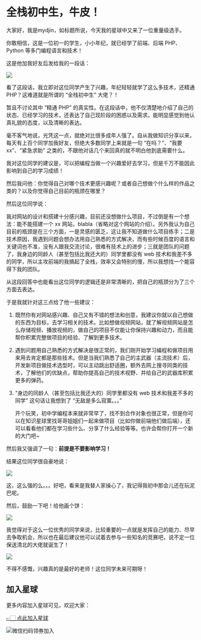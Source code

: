 # 全栈初中生，牛皮！

大家好，我是mydjin，如标题所说，今天我的星球中又来了一位重量级选手。

你敢相信，这是一位初一的学生，小小年纪，就已经学了前端、后端 PHP、Python 等多门编程语言和技术！

这是他加我好友后发给我的一段话：

![](https://www.codefather.cn/img/image-20220402205118182.png)

看了这段话，我立即对这位同学产生了兴趣，年纪轻轻就学了这么多技术，还精通 PHP？这难道就是所谓的 “全栈初中生” 大佬？！

暂且不讨论其中 “精通 PHP” 的真实性。在这段话中，他不仅清楚地介绍了自己的状态、已经学习的技术，还表达了自己现阶段的困惑以及需求。能明显感觉到他认真礼貌的态度，以及清晰的表达。

毫不客气地说，光凭这一点，就绝对比很多成年人强了。自从我做知识分享以来，每天有上百个同学加我好友，但绝大多数同学上来就是一句 “在吗？”、“我要 xx”、“紧急求助” 之类的，不跟他对话几个来回真的就不明白他到底需要什么。

我对这位同学的建议是，可以把编程当做一个兴趣爱好去学习，但是千万不能因此影响到自己的学习成绩！

然后我问他：你觉得自己对哪个技术更感兴趣呢？或者自己想做个什么样的作品之类的？以及你觉得自己目前的瓶颈在哪里？

然后这位同学说：

我对网站的设计和搭建十分感兴趣，目前还没想做什么项目，不过倒是有一个想法：能不能搭建一个 xx 网站，blabla（省略对这个网站的介绍）。另外我认为自己目前的瓶颈是在三个方面，一是灵感的匮乏，这让我不知道做什么项目练手；二是技术原因，我遇到问题会想办法用自己熟悉的方式解决，而有些时候百度的语言和关键词也不准，没有人跟我交流讨论，很难有技术上的进步；三就是团队的问题了，我身边的同龄人（甚至包括比我还大的）同学里都没有 web 技术和我差不多的同学，所以主攻前端的我搞起了全栈，效率又会特别的慢，所以我想找一个能容得下我的团队。

从这段回答中也能看出这位同学的逻辑还是非常清晰的，把自己的瓶颈分为了三个方面去表达。

于是我就针对这三点给了他一些建议：

1. 既然你有对网站感兴趣、自己又有不错的想法和创意，我建议你就以自己想做的东西为目标，去学习相关的技术。比如想做视频网站，就了解视频网站是怎么存储视频、播放视频的，做自己的项目不仅能让你保持兴趣和动力，而且能帮你积累完整做项目的经验、了解到更多技术。

2. 遇到问题用自己熟悉的方式解决是很正常的，我们刚开始学习编程和做项目用来用去肯定都是那些技术。但是当我们熟悉了自己的主武器（主流技术）后，开发新项目做技术选型时，可以主动跳出舒适圈，额外去网上搜寻同类的技术，了解他们的优缺点，帮助你提高自己的技术视野、并给自己的武器库积累更多的弹药。

3. “身边的同龄人（甚至包括比我还大的）同学里都没有 web 技术和我差不多的同学” 这句话让我想到了 “无敌是多么寂寞。。。”

   开个玩笑，初中学编程本来就非常早了，找不到合作对象也很正常，但是你可以在知识星球里找哥哥姐姐们一起来做项目（比如你做前端他们做后端），还可以看看他们都在学习些什么、分享了什么经验等等。也许会帮你打开一个新的大门吧~ 

然后我又强调了一句：**前提是不要影响学习！**

结果这位同学很自豪地说：

![](https://www.codefather.cn/img/image-20220402211250338.png)

这，这么强的么。。。好吧，看来是我替人家操心了，我记得我初中那会儿还在玩泥巴呢。

然后，鼓励一下吧！给他画个饼：

![](https://www.codefather.cn/img/image-20220402211447192.png)

我觉得对于这么一位优秀的同学来说，比较重要的一点就是发挥自己的能力、尽早去争取机会，所以也在最后建议他可以试着去参与一些知名的竞赛吧，说不定一位保送清北的大佬就诞生了！

![](https://www.codefather.cn/img/image-20220402211609111.png)

不得不感慨，兴趣真的是最好的老师！这位同学未来可期呀！


## 加入星球

更多内容加入星球可见，欢迎大家：

[👉🏻 点此加入星球](https://yuyuanweb.feishu.cn/wiki/SDtMwjR1DituVpkz5MLc3fZLnzb)

![微信扫码领券加入](https://www.codefather.cn/img/%E7%9F%A5%E8%AF%86%E6%98%9F%E7%90%83%E6%89%AB%E7%A0%81.jpeg)
